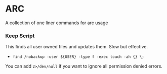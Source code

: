 # ARC
A collection of one liner commands for arc usage


### Keep Script 
This finds all user owned files and updates them. Slow but effective. 



- `find /nobackup -user ${USER} -type f -exec touch -ah {} \; `

You can add `2>/dev/null` if you want to ignore all permission denied errors.
